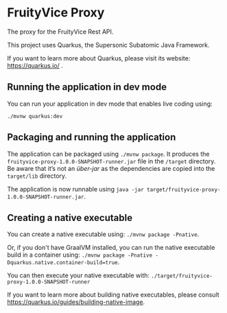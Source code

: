 # FruityVice Proxy

The proxy for the FruityVice Rest API.

This project uses Quarkus, the Supersonic Subatomic Java Framework.

If you want to learn more about Quarkus, please visit its website: <https://quarkus.io/> .

## Running the application in dev mode

You can run your application in dev mode that enables live coding using:

```shell
./mvnw quarkus:dev
```

## Packaging and running the application

The application can be packaged using `./mvnw package`.
It produces the `fruityvice-proxy-1.0.0-SNAPSHOT-runner.jar` file in the `/target` directory.
Be aware that it’s not an _über-jar_ as the dependencies are copied into the `target/lib` directory.

The application is now runnable using `java -jar target/fruityvice-proxy-1.0.0-SNAPSHOT-runner.jar`.

## Creating a native executable

You can create a native executable using: `./mvnw package -Pnative`.

Or, if you don't have GraalVM installed, you can run the native executable build in a container using: `./mvnw package -Pnative -Dquarkus.native.container-build=true`.

You can then execute your native executable with: `./target/fruityvice-proxy-1.0.0-SNAPSHOT-runner`

If you want to learn more about building native executables, please consult <https://quarkus.io/guides/building-native-image>.
